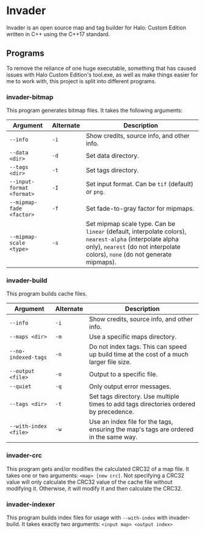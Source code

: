 # Invader

Invader is an open source map and tag builder for Halo: Custom Edition written in C++ using the C++17 standard.

## Programs

To remove the reliance of one huge executable, something that has caused issues with Halo Custom Edition's tool.exe, as
well as make things easier for me to work with, this project is split into different programs.

### invader-bitmap

This program generates bitmap files. It takes the following arguments:

| Argument | Alternate | Description |
| --- | --- | --- |
| `--info` | `-i` | Show credits, source info, and other info. |
| `--data <dir>` | `-d` | Set data directory. |
| `--tags <dir>` | `-t` | Set tags directory. |
| `--input-format <format>` | `-I` | Set input format. Can be `tif` (default) or `png`. |
| `--mipmap-fade <factor>` | `-f` | Set fade-to-gray factor for mipmaps. |
| `--mipmap-scale <type>` | `-s` | Set mipmap scale type. Can be `linear` (default, interpolate colors), `nearest-alpha` (interpolate alpha only), `nearest` (do not interpolate colors), `none` (do not generate mipmaps). |

### invader-build

This program builds cache files.

| Argument | Alternate | Description |
| --- | --- | --- |
| `--info` | `-i` | Show credits, source info, and other info. |
| `--maps <dir>` | `-m` | Use a specific maps directory. |
| `--no-indexed-tags` | `-n` | Do not index tags. This can speed up build time at the cost of a much larger file size. |
| `--output <file>` | `-o` | Output to a specific file. |
| `--quiet` | `-q` | Only output error messages. |
| `--tags <dir>` | `-t` | Set tags directory. Use multiple times to add tags directories ordered by precedence. |
| `--with-index <file>` | `-w` | Use an index file for the tags, ensuring the map's tags are ordered in the same way. |

### invader-crc

This program gets and/or modifies the calculated CRC32 of a map file. It takes one or two arguments: `<map> [new crc]`.
Not specifying a CRC32 value will only calculate the CRC32 value of the cache file without modifying it. Otherwise, it
will modify it and then calculate the CRC32.

### invader-indexer

This program builds index files for usage with `--with-index` with invader-build. It takes exactly two arguments:
`<input map> <output index>`

